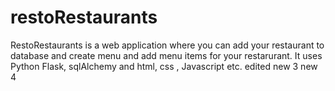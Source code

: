 # restoRestaurants

RestoRestaurants is a web application where you can add your restaurant to database and create menu and add menu items for your restarurant. It uses Python Flask, sqlAlchemy and html, css , Javascript etc. edited new 3 new 4
